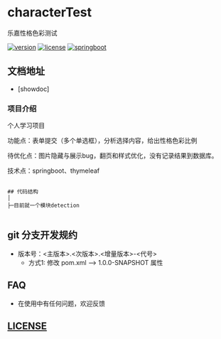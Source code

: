 # characterTest
乐嘉性格色彩测试

[![version](https://img.shields.io/badge/version-1.0.0-blueviolet.svg)](https://git.baozun.com/bz-business-mid-center/pim-center)
[![license](https://img.shields.io/badge/license-MIT-ff69b4.svg)](https://mit-license.org/license.html)
[![springboot](https://img.shields.io/badge/springboot-2.3.0.RELEASE-orange.svg)](https://spring.io/projects/spring-boot)


## 文档地址
- [showdoc]


### 项目介绍

个人学习项目

功能点：表单提交（多个单选框），分析选择内容，给出性格色彩比例

待优化点：图片隐藏与展示bug，翻页和样式优化，没有记录结果到数据库。
    
技术点：springboot、thymeleaf 
	
```

## 代码结构
│
├─目前就一个模块detection


```


## git 分支开发规约

- 版本号：<主版本>.<次版本>.<增量版本>-<代号>
   -  方式1: 修改 pom.xml --> <revision>1.0.0-SNAPSHOT</revision> 属性
   
   
## FAQ
- 在使用中有任何问题，欢迎反馈


## [LICENSE](LICENSE)
